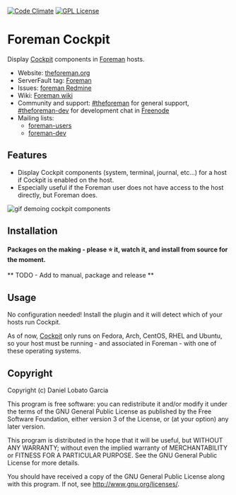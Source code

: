 [![Code Climate](https://codeclimate.com/github/theforeman/foreman_cockpit/badges/gpa.svg)](https://codeclimate.com/github/theforeman/foreman_cockpit)
[![GPL License](https://img.shields.io/github/license/theforeman/foreman_cockpit.svg)](https://github.com/theforeman/foreman_cockpit/blob/master/LICENSE)

# Foreman Cockpit

Display [Cockpit](http://cockpit-project.org/) components in [Foreman](http://theforeman.org) hosts.

* Website: [theforeman.org](http://theforeman.org)
* ServerFault tag: [Foreman](http://serverfault.com/questions/tagged/foreman)
* Issues: [foreman Redmine](http://projects.theforeman.org/projects/foreman/issues)
* Wiki: [Foreman wiki](http://projects.theforeman.org/projects/foreman/wiki/About)
* Community and support: [#theforeman](https://kiwiirc.com/client/irc.freenode.net/?#theforeman) for general support, [#theforeman-dev](https://kiwiirc.com/client/irc.freenode.net/?#theforeman-dev) for development chat in [Freenode](irc.freenode.net)
* Mailing lists:
    * [foreman-users](https://groups.google.com/forum/?fromgroups#!forum/foreman-users)
    * [foreman-dev](https://groups.google.com/forum/?fromgroups#!forum/foreman-dev)

## Features

* Display Cockpit components (system, terminal, journal, etc...) for a host if Cockpit is enabled on the host.
* Especially useful if the Foreman user does not have access to the host directly, but Foreman does.

![gif demoing cockpit components](http://i.imgur.com/RzdsR9b.gif)

## Installation

#### Packages on the making - please :star: it, watch it, and install from source for the moment.

** TODO - Add to manual, package and release **

## Usage

No configuration needed! Install the plugin and it will detect which of your hosts run Cockpit.

As of now, [Cockpit](http://cockpit-project.org/running.html) only runs on Fedora, Arch, CentOS, RHEL and Ubuntu, so your host must be running - and associated in Foreman - with one of these operating systems.

## Copyright

Copyright (c) Daniel Lobato Garcia

This program is free software: you can redistribute it and/or modify
it under the terms of the GNU General Public License as published by
the Free Software Foundation, either version 3 of the License, or
(at your option) any later version.

This program is distributed in the hope that it will be useful,
but WITHOUT ANY WARRANTY; without even the implied warranty of
MERCHANTABILITY or FITNESS FOR A PARTICULAR PURPOSE.  See the
GNU General Public License for more details.

You should have received a copy of the GNU General Public License
along with this program.  If not, see <http://www.gnu.org/licenses/>.

